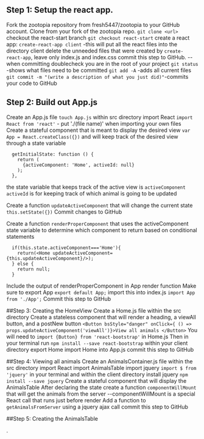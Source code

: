 ## Step 1: Setup the react app.

Fork the zootopia repository from fresh5447/zootopia to your GitHub account.
Clone from your fork of the zootopia repo. `git clone <url>`
checkout the react-start branch `git checkout react-start`
create a react app: `create-react-app client` -this will put all the react files into the directory client
delete the unneeded files that were created by `create-react-app`, leave only index.js and index.css
commit this step to GitHub. --when committing doublecheck you are in the root of your project
`git status` -shows what files need to be committed
`git add -A` -adds all current files
`git commit -m "(write a description of what you just did)"`-commits your code to GitHub


## Step 2: Build out App.js
Create an App.js file `touch App.js` within src directory
import React   `import React from 'react'` - put './(file name)' when importing your own files
Create a stateful component that is meant to display the desired view
`var App = React.createClass({})`
  and will keep track of the desired view through a state variable
  ```
    getInitialState: function () {
      return (
        {activeComponent: 'Home', activeId: null}
      );
    },

  ```
the state variable that keeps track of the active view is `activeComponent`
`activeId` is for keeping track of which animal is going to be updated

Create a function `updateActiveComponent` that will change the current state
`this.setState({})`
Commit changes to GitHub

Create a function `renderProperComponent` that uses the activeComponent state variable to determine which component to return based on conditional statements
```
  if(this.state.activeComponent==='Home'){
    return(<Home updateActiveComponent={this.updateActiveComponent}/>);
  } else {
    return null;
  }
```
Include the output of renderProperComponent in App render function
Make sure to export App `export default App;`
import this into index.js `import App from './App';`
Commit this step to GitHub

##Step 3: Creating the HomeView
Create a Home.js file within the src directory
Create a stateless component that will render a heading, a viewAll button, and a postNew button
`<Button bsStyle="danger" onClick={ () => props.updateActiveComponent('viewAll')}>View all animals </Button>`
You will need to `import {Button} from 'react-bootstrap'` in Home.js
Then in your terminal run `npm install --save react-bootstrap` within your client directory
export Home
import Home into App.js
commit this step to GitHub

##Step 4: Viewing all animals
Create an AnimalsContainer.js file within the src directory
import React
import AnimalsTable
import jquery `import $ from 'jquery'`
in your terminal and within the client directory install jquery `npm install --save jquery`
Create a stateful component that will display the AnimalsTable
After declaring the state create a function `componentWillMount` that will get the animals from the server
    --componentWillMount is a special React call that runs just before render
Add a function to `getAnimalsFromServer` using a jquery ajax call
commit this step to GitHub

##Step 5: Creating the AnimalsTable





.
